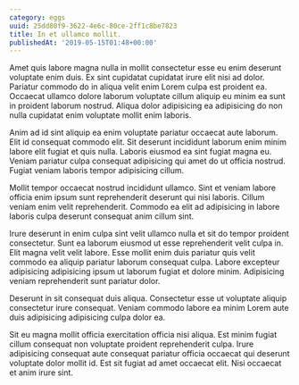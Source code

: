 ```yaml
---
category: eggs
uuid: 25dd80f9-3622-4e6c-80ce-2ff1c8be7823
title: In et ullamco mollit.
publishedAt: '2019-05-15T01:48+00:00'
---
```


Amet quis labore magna nulla in mollit consectetur esse eu enim deserunt voluptate enim duis. Ex sint cupidatat cupidatat irure elit nisi ad dolor. Pariatur commodo do in aliqua velit enim Lorem culpa est proident ea. Occaecat ullamco dolore laborum voluptate cillum aliquip eu minim ea sunt in proident laborum nostrud. Aliqua dolor adipisicing ea adipisicing do non nulla cupidatat enim voluptate mollit enim laboris.

Anim ad id sint aliquip ea enim voluptate pariatur occaecat aute laborum. Elit id consequat commodo elit. Sit deserunt incididunt laborum enim minim labore elit fugiat et quis nulla. Laboris eiusmod ea sint fugiat magna eu. Veniam pariatur culpa consequat adipisicing qui amet do ut officia nostrud. Fugiat veniam laboris tempor adipisicing cillum.

Mollit tempor occaecat nostrud incididunt ullamco. Sint et veniam labore officia enim ipsum sunt reprehenderit deserunt qui nisi laboris. Cillum veniam enim velit reprehenderit. Commodo ea elit ad adipisicing in labore laboris culpa deserunt consequat anim cillum sint.

Irure deserunt in enim culpa sint velit ullamco nulla et sit do tempor proident consectetur. Sunt ea laborum eiusmod ut esse reprehenderit velit culpa in. Elit magna velit velit labore. Esse mollit enim duis pariatur quis velit commodo ea aliquip pariatur laborum consequat culpa. Labore excepteur adipisicing adipisicing ipsum ut laborum fugiat et dolore minim. Adipisicing veniam reprehenderit sunt pariatur dolor.

Deserunt in sit consequat duis aliqua. Consectetur esse ut voluptate aliquip consectetur irure consequat. Veniam commodo labore ea minim Lorem aute duis adipisicing adipisicing culpa dolor ea.

Sit eu magna mollit officia exercitation officia nisi aliqua. Est minim fugiat cillum consequat non voluptate proident reprehenderit culpa. Irure adipisicing consequat aute consequat pariatur officia occaecat qui deserunt voluptate dolor mollit id. Est sit fugiat ad amet occaecat elit. Nisi occaecat et anim irure sint.
